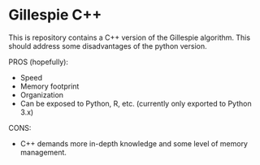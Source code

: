 # Gillespie C++

This is repository contains a C++ version of the Gillespie algorithm. 
This should address some disadvantages of the python version. 

PROS (hopefully): 
+ Speed 
+ Memory footprint 
+ Organization 
+ Can be exposed to Python, R, etc. (currently only exported to Python 3.x)

CONS: 
- C++ demands more in-depth knowledge and some level of memory management.
